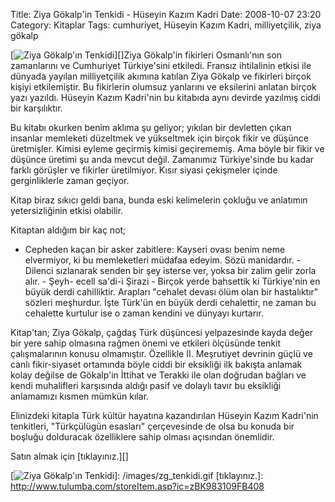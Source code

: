 Title: Ziya Gökalp&#039;in Tenkidi - Hüseyin Kazım Kadri
Date: 2008-10-07 23:20
Category: Kitaplar
Tags: cumhuriyet, Hüseyin Kazım Kadri, milliyetçilik, ziya gökalp

[![Ziya Gökalp'ın Tenkidi][]][]Ziya Gökalp'in fikirleri Osmanlı'nın son
zamanlarını ve Cumhuriyet Türkiye'sini etkiledi. Fransız ihtilalinin
etkisi ile dünyada yayılan milliyetçilik akımına katılan Ziya Gökalp ve
fikirleri birçok kişiyi etkilemiştir. Bu fikirlerin olumsuz yanlarını ve
eksilerini anlatan birçok yazı yazıldı. Hüseyin Kazım Kadri'nin bu
kitabıda aynı devirde yazılmış ciddi bir karşılıktır.

Bu kitabı okurken benim aklıma şu geliyor; yıkılan bir devletten çıkan
insanlar memleketi düzeltmek ve yükseltmek için birçok fikir ve düşünce
üretmişler. Kimisi eyleme geçirmiş kimisi geçirememiş. Ama böyle bir
fikir ve düşünce üretimi şu anda mevcut değil. Zamanımız Türkiye'sinde
bu kadar farklı görüşler ve fikirler üretilmiyor. Kısır siyasi
çekişmeler içinde gerginliklerle zaman geçiyor.

Kitap biraz sıkıcı geldi bana, bunda eski kelimelerin çokluğu ve
anlatımın yetersizliğinin etkisi olabilir.

Kitaptan aldığım bir kaç not;

- Cepheden kaçan bir asker zabitlere: Kayseri ovası benim neme
elvermiyor, ki bu memleketleri müdafaa edeyim. Sözü manidardır. -
Dilenci sızlanarak senden bir şey isterse ver, yoksa bir zalim gelir
zorla alır. - Şeyh- ecell sa'di-i Şirazi - Birçok yerde bahsettik ki
Türkiye'nin en büyük derdi cahilliktir. Arapları "cehalet devası ölüm
olan bir hastalıktır" sözleri meşhurdur. İşte Türk'ün en büyük derdi
cehalettir, ne zaman bu cehalette kurtulur ise o zaman kendini ve
dünyayı kurtarır.

Kitap'tan; Ziya Gökalp, çağdaş Türk düşüncesi yelpazesinde kayda değer
bir yere sahip olmasına rağmen önemi ve etkileri ölçüsünde tenkit
çalışmalarının konusu olmamıştır. Özellikle II. Meşrutiyet devrinin
güçlü ve canlı fikir-siyaset ortamında böyle ciddi bir eksikliği ilk
bakışta anlamak kolay değilse de Gökalp'in İttihat ve Terakki ile olan
doğrudan bağları ve kendi muhalifleri karşısında aldığı pasif ve dolaylı
tavır bu eksikliği anlamamızı kısmen mümkün kılar.

Elinizdeki kitapla Türk kültür hayatına kazandırılan Hüseyin Kazım
Kadri'nin tenkitleri, "Türkçülügün esasları" çerçevesinde de olsa bu
konuda bir boşluğu dolduracak özelliklere sahip olması açısından
önemlidir.

Satın almak için [tıklayınız.][]

</p>

  [Ziya Gökalp'ın Tenkidi]: /images/zg_tenkidi.gif
    "Ziya Gökalp'ın Tenkidi"
  [![Ziya Gökalp'ın Tenkidi][]]: /images/zg_tenkidi.gif
  [tıklayınız.]: http://www.tulumba.com/storeItem.asp?ic=zBK983109FB408
